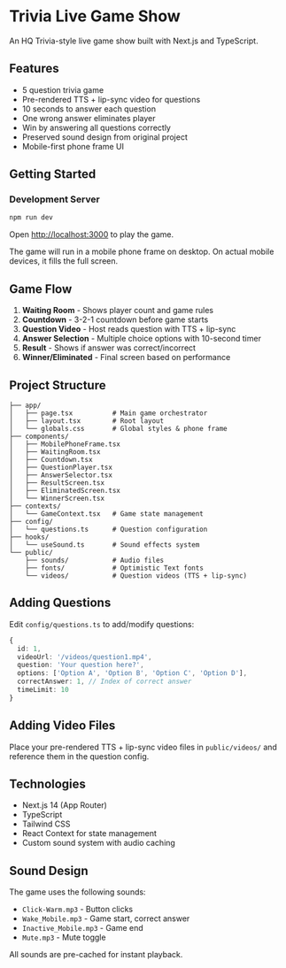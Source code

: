 # Trivia Live Game Show

An HQ Trivia-style live game show built with Next.js and TypeScript.

## Features

- 5 question trivia game
- Pre-rendered TTS + lip-sync video for questions
- 10 seconds to answer each question
- One wrong answer eliminates player
- Win by answering all questions correctly
- Preserved sound design from original project
- Mobile-first phone frame UI

## Getting Started

### Development Server

```bash
npm run dev
```

Open [http://localhost:3000](http://localhost:3000) to play the game.

The game will run in a mobile phone frame on desktop. On actual mobile devices, it fills the full screen.

## Game Flow

1. **Waiting Room** - Shows player count and game rules
2. **Countdown** - 3-2-1 countdown before game starts
3. **Question Video** - Host reads question with TTS + lip-sync
4. **Answer Selection** - Multiple choice options with 10-second timer
5. **Result** - Shows if answer was correct/incorrect
6. **Winner/Eliminated** - Final screen based on performance

## Project Structure

```
├── app/
│   ├── page.tsx          # Main game orchestrator
│   ├── layout.tsx        # Root layout
│   └── globals.css       # Global styles & phone frame
├── components/
│   ├── MobilePhoneFrame.tsx
│   ├── WaitingRoom.tsx
│   ├── Countdown.tsx
│   ├── QuestionPlayer.tsx
│   ├── AnswerSelector.tsx
│   ├── ResultScreen.tsx
│   ├── EliminatedScreen.tsx
│   └── WinnerScreen.tsx
├── contexts/
│   └── GameContext.tsx   # Game state management
├── config/
│   └── questions.ts      # Question configuration
├── hooks/
│   └── useSound.ts       # Sound effects system
└── public/
    ├── sounds/           # Audio files
    ├── fonts/            # Optimistic Text fonts
    └── videos/           # Question videos (TTS + lip-sync)
```

## Adding Questions

Edit `config/questions.ts` to add/modify questions:

```typescript
{
  id: 1,
  videoUrl: '/videos/question1.mp4',
  question: 'Your question here?',
  options: ['Option A', 'Option B', 'Option C', 'Option D'],
  correctAnswer: 1, // Index of correct answer
  timeLimit: 10
}
```

## Adding Video Files

Place your pre-rendered TTS + lip-sync video files in `public/videos/` and reference them in the question config.

## Technologies

- Next.js 14 (App Router)
- TypeScript
- Tailwind CSS
- React Context for state management
- Custom sound system with audio caching

## Sound Design

The game uses the following sounds:
- `Click-Warm.mp3` - Button clicks
- `Wake_Mobile.mp3` - Game start, correct answer
- `Inactive_Mobile.mp3` - Game end
- `Mute.mp3` - Mute toggle

All sounds are pre-cached for instant playback.
